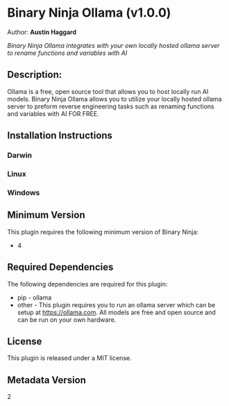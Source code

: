 # Binary Ninja Ollama (v1.0.0)
Author: **Austin Haggard**

_Binary Ninja Ollama integrates with your own locally hosted ollama server to rename functions and variables with AI_

## Description:

Ollama is a free, open source tool that allows you to host locally run AI models. Binary Ninja Ollama allows you to utilize your locally hosted ollama server to preform reverse engineering tasks such as renaming functions and variables with AI FOR FREE.


## Installation Instructions

### Darwin



### Linux



### Windows



## Minimum Version

This plugin requires the following minimum version of Binary Ninja:

* 4



## Required Dependencies

The following dependencies are required for this plugin:

 * pip - ollama
 * other - This plugin requires you to run an ollama server which can be setup at https://ollama.com. All models are free and open source and can be run on your own hardware.


## License

This plugin is released under a MIT license.
## Metadata Version

2
